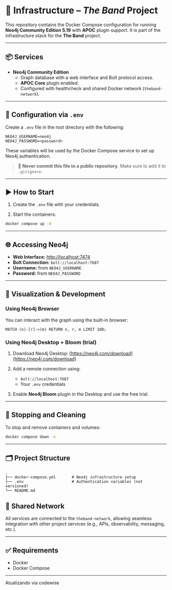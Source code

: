 # 🧱 Infrastructure – *The Band* Project

This repository contains the Docker Compose configuration for running **Neo4j Community Edition 5.19** with **APOC** plugin support. It is part of the infrastructure stack for the **The Band** project.

---

## 📦 Services

- **Neo4j Community Edition**
  - Graph database with a web interface and Bolt protocol access.
  - **APOC Core** plugin enabled.
  - Configured with healthcheck and shared Docker network (`theband-network`).

---

## 🔐 Configuration via `.env`

Create a `.env` file in the root directory with the following:

```env
NEO4J_USERNAME=neo4j
NEO4J_PASSWORD=<password>
````

These variables will be used by the Docker Compose service to set up Neo4j authentication.

> 🛑 **Never commit this file to a public repository.** Make sure to add it to `.gitignore`.

---

## ▶️ How to Start

1. Create the `.env` file with your credentials.

2. Start the containers:

```bash
docker compose up -d
```

---

## 🌐 Accessing Neo4j

* **Web Interface:** [http://localhost:7474](http://localhost:7474)
* **Bolt Connection:** `bolt://localhost:7687`
* **Username:** from `NEO4J_USERNAME`
* **Password:** from `NEO4J_PASSWORD`

---

## 🔎 Visualization & Development

### Using Neo4j Browser

You can interact with the graph using the built-in browser:

```cypher
MATCH (n)-[r]->(m) RETURN n, r, m LIMIT 100;
```

### Using Neo4j Desktop + Bloom (trial)

1. Download Neo4j Desktop: [https://neo4j.com/download](https://neo4j.com/download)
2. Add a remote connection using:

   * `bolt://localhost:7687`
   * Your `.env` credentials
3. Enable **Neo4j Bloom** plugin in the Desktop and use the free trial.

---

## 🧼 Stopping and Cleaning

To stop and remove containers and volumes:

```bash
docker compose down -v
```

---

## 🗂 Project Structure

```
.
├── docker-compose.yml       # Neo4j infrastructure setup
├── .env                     # Authentication variables (not versioned)
└── README.md
```



## 🔗 Shared Network

All services are connected to the `theband-network`, allowing seamless integration with other project services (e.g., APIs, observability, messaging, etc.).

---

## ✅ Requirements

* Docker
* Docker Compose

---


Atualizando via codewise
